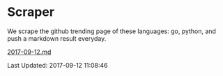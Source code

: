 # Scraper

We scrape the github trending page of these languages: go, python, and push a markdown result everyday.

[2017-09-12.md](https://github.com/borays/Scraper/blob/master/2017-09-12.md)

Last Updated: 2017-09-12 11:08:46